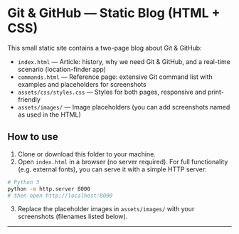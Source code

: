 # Git & GitHub — Static Blog (HTML + CSS)


This small static site contains a two-page blog about Git & GitHub:


- `index.html` — Article: history, why we need Git & GitHub, and a real-time scenario (location-finder app)
- `commands.html` — Reference page: extensive Git command list with examples and placeholders for screenshots
- `assets/css/styles.css` — Styles for both pages, responsive and print-friendly
- `assets/images/` — Image placeholders (you can add screenshots named as used in the HTML)


## How to use
1. Clone or download this folder to your machine.
2. Open `index.html` in a browser (no server required). For full functionality (e.g. external fonts), you can serve it with a simple HTTP server:


```bash
# Python 3
python -m http.server 8000
# then open http://localhost:8000
```


3. Replace the placeholder images in `assets/images/` with your screenshots (filenames listed below).


---